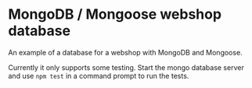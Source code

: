 # MongoDB / Mongoose webshop database

An example of a database for a webshop with MongoDB and Mongoose. 

Currently it only supports some testing. Start the mongo database server and use `npm test` in a command prompt to run the tests.